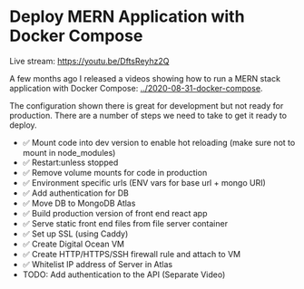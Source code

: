 # Deploy MERN Application with Docker Compose

Live stream: https://youtu.be/DftsReyhz2Q

A few months ago I released a videos showing how to run a MERN stack application with Docker Compose: [../2020-08-31-docker-compose](../2020-08-31-docker-compose).

The configuration shown there is great for development but not ready for production. There are a number of steps we need to take to get it ready to deploy.

- ✅ Mount code into dev version to enable hot reloading (make sure not to mount in node_modules)
- ✅ Restart:unless stopped
- ✅ Remove volume mounts for code in production
- ✅ Environment specific urls (ENV vars for base url + mongo URI)
- ✅ Add authentication for DB 
- ✅ Move DB to MongoDB Atlas
- ✅ Build production version of front end react app
- ✅ Serve static front end files from file server container
- ✅ Set up SSL (using Caddy)
- ✅ Create Digital Ocean VM
- ✅ Create HTTP/HTTPS/SSH firewall rule and attach to VM
- ✅ Whitelist IP address of Server in Atlas
- TODO: Add authentication to the API (Separate Video)

